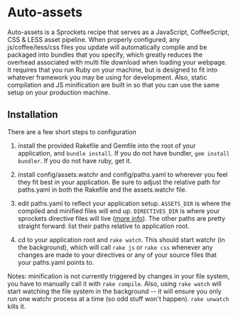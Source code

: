 # Auto-assets

Auto-assets is a Sprockets recipe that serves as a JavaScript, CoffeeScript, CSS & LESS asset pipeline. When properly configured, any js/coffee/less/css files you update will automatically compile and be packaged into bundles that you specify, which greatly reduces the overhead associated with multi file download when loading your webpage. It requires that you run Ruby on your machine, but is designed to fit into whatever framework you may be using for development. Also, static compilation and JS minification are built in so that you can use the same setup on your production machine.

## Installation

There are a few short steps to configuration

1) install the provided Rakefile and Gemfile into the root of your application, and `bundle install`. If you do not have bundler, `gem install bundler`. If you do not have ruby, get it.

2) install config/assets.watchr and config/paths.yaml to wherever you feel they fit best in your application. Be sure to adjust the relative path for paths.yaml in both the Rakefile and the assets.watchr file.

3) edit paths.yaml to reflect your application setup. `ASSETS_DIR` is where the compiled and minified files will end up. `DIRECTIVES_DIR` is where your sprockets directive files will live ([more info](https://github.com/sstephenson/sprockets#the-directive-processor)). The other paths are pretty straight forward: list their paths relative to application root.

4) cd to your application root and `rake watch`. This should start watchr (in the background), which will call `rake js` or `rake css` whenever any changes are made to your directives or any of your source files that your paths.yaml points to.

Notes: minification is not currently triggered by changes in your file system, you have to manually call it with `rake compile`. Also, using `rake watch` will start watching the file system in the background -- it will ensure you only run one watchr process at a time (so odd stuff won't happen). `rake unwatch` kills it.